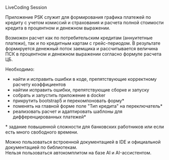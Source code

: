 LiveCoding Session

Приложение PSK служит для формирования графика платежей по кредиту с учетом комиссий и страхования и расчета полной 
стоимости кредита в процентном и денежном выражении.

Возможен расчет как по потребительским кредитам (аннуитетные платежи), так и по кредитным картам с грейс-периодом.
В результате формируется денежный поток заемщика и рассчитывается величина ПСК в процентном и денежном выражении 
согласно формуле расчета ЦБ.

Необходимо:
- найти и исправить ошибки в коде, препятствующие корректному расчету коэффициентов
- найтии исправить ошибки, препятствующие сборке и запуску
- собрать и запустить приложение в docker
- прикрутить bootstrap5 и перекомпоновать форму*
- поменять на главной форме поле "Тип кредита" на переключатель*
- реализовать расчет и адаптировать шаблоны для дифференцированных платежей*

\* задание повышенной сложности для банковских работников или если есть много свободного времени.

Можно пользоваться встроенной документацией в IDE и официальной документацией по библиотекам.<br />
Нельзя пользоваться автокомплитом на базе AI и AI-ассистентом.
